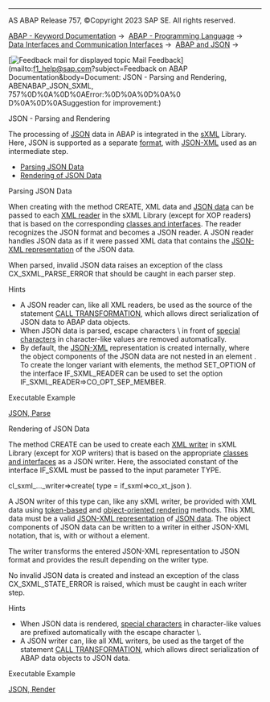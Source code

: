   

* * *

AS ABAP Release 757, ©Copyright 2023 SAP SE. All rights reserved.

[ABAP - Keyword Documentation](https://help.sap.com/doc/abapdocu_757_index_htm/7.57/en-US/abenabap.htm) →  [ABAP - Programming Language](https://help.sap.com/doc/abapdocu_757_index_htm/7.57/en-US/abenabap_reference.htm) →  [Data Interfaces and Communication Interfaces](https://help.sap.com/doc/abapdocu_757_index_htm/7.57/en-US/abenabap_data_communication.htm) →  [ABAP and JSON](https://help.sap.com/doc/abapdocu_757_index_htm/7.57/en-US/abenabap_json.htm) → 

 [![](Mail.gif?object=Mail.gif&sap-language=EN "Feedback mail for displayed topic") Mail Feedback](mailto:f1_help@sap.com?subject=Feedback on ABAP Documentation&body=Document: JSON - Parsing and Rendering, ABENABAP_JSON_SXML, 757%0D%0A%0D%0AError:%0D%0A%0D%0A%0
D%0A%0D%0ASuggestion for improvement:)

JSON - Parsing and Rendering

The processing of [JSON](https://help.sap.com/doc/abapdocu_757_index_htm/7.57/en-US/abenjson_oview.htm) data in ABAP is integrated in the [sXML](https://help.sap.com/doc/abapdocu_757_index_htm/7.57/en-US/abensxml_library_glosry.htm "Glossary Entry") Library. Here, JSON is supported as a separate [format](https://help.sap.com/doc/abapdocu_757_index_htm/7.57/en-US/abenabap_sxml_lib_formats.htm), with [JSON-XML](https://help.sap.com/doc/abapdocu_757_index_htm/7.57/en-US/abenjson_glosry.htm "Glossary Entry") used as an intermediate step.

-   [Parsing JSON Data](#@@ITOC@@ABENABAP_JSON_SXML_1)
-   [Rendering of JSON Data](#@@ITOC@@ABENABAP_JSON_SXML_2)

Parsing JSON Data   

When creating with the method CREATE, XML data and [JSON data](https://help.sap.com/doc/abapdocu_757_index_htm/7.57/en-US/abenjson_oview.htm) can be passed to each [XML reader](https://help.sap.com/doc/abapdocu_757_index_htm/7.57/en-US/abenabap_sxml_lib_parse.htm) in the sXML Library (except for XOP readers) that is based on the corresponding [classes and interfaces](https://help.sap.com/doc/abapdocu_757_index_htm/7.57/en-US/abenabap_sxml_lib_reader.htm). The reader recognizes the JSON format and becomes a JSON reader. A JSON reader handles JSON data as if it were passed XML data that contains the [JSON-XML representation](https://help.sap.com/doc/abapdocu_757_index_htm/7.57/en-US/abenabap_json_xml.htm) of the JSON data.

When parsed, invalid JSON data raises an exception of the class CX\_SXML\_PARSE\_ERROR that should be caught in each parser step.

Hints

-   A JSON reader can, like all XML readers, be used as the source of the statement [CALL TRANSFORMATION](https://help.sap.com/doc/abapdocu_757_index_htm/7.57/en-US/abapcall_transformation.htm), which allows direct serialization of JSON data to ABAP data objects.
-   When JSON data is parsed, escape characters \\ in front of [special characters](https://help.sap.com/doc/abapdocu_757_index_htm/7.57/en-US/abenjson_oview.htm) in character-like values are removed automatically.
-   By default, the [JSON-XML](https://help.sap.com/doc/abapdocu_757_index_htm/7.57/en-US/abenabap_json_xml.htm) representation is created internally, where the object components of the JSON data are not nested in an element <member>. To create the longer variant with <member> elements, the method SET\_OPTION of the interface IF\_SXML\_READER can be used to set the option IF\_SXML\_READER=>CO\_OPT\_SEP\_MEMBER.

Executable Example

[JSON, Parse](https://help.sap.com/doc/abapdocu_757_index_htm/7.57/en-US/abenabap_json_oo_reader_abexa.htm)

Rendering of JSON Data   

The method CREATE can be used to create each [XML writer](https://help.sap.com/doc/abapdocu_757_index_htm/7.57/en-US/abenabap_sxml_lib_render.htm) in sXML Library (except for XOP writers) that is based on the appropriate [classes and interfaces](https://help.sap.com/doc/abapdocu_757_index_htm/7.57/en-US/abenabap_sxml_lib_writer.htm) as a JSON writer. Here, the associated constant of the interface IF\_SXML must be passed to the input parameter TYPE.

cl\_sxml\_...\_writer=>create( type = if\_sxml=>co\_xt\_json ).

A JSON writer of this type can, like any sXML writer, be provided with XML data using [token-based](https://help.sap.com/doc/abapdocu_757_index_htm/7.57/en-US/abenabap_sxml_lib_render_token.htm) and [object-oriented rendering](https://help.sap.com/doc/abapdocu_757_index_htm/7.57/en-US/abenabap_sxml_lib_render_oo.htm) methods. This XML data must be a valid [JSON-XML representation](https://help.sap.com/doc/abapdocu_757_index_htm/7.57/en-US/abenabap_json_xml.htm) of [JSON data](https://help.sap.com/doc/abapdocu_757_index_htm/7.57/en-US/abenjson_oview.htm). The object components of JSON data can be written to a writer in either JSON-XML notation, that is, with or without a <member> element.

The writer transforms the entered JSON-XML representation to JSON format and provides the result depending on the writer type.

No invalid JSON data is created and instead an exception of the class CX\_SXML\_STATE\_ERROR is raised, which must be caught in each writer step.

Hints

-   When JSON data is rendered, [special characters](https://help.sap.com/doc/abapdocu_757_index_htm/7.57/en-US/abenjson_oview.htm) in character-like values are prefixed automatically with the escape character \\.
-   A JSON writer can, like all XML writers, be used as the target of the statement [CALL TRANSFORMATION](https://help.sap.com/doc/abapdocu_757_index_htm/7.57/en-US/abapcall_transformation.htm), which allows direct serialization of ABAP data objects to JSON data.

Executable Example

[JSON, Render](https://help.sap.com/doc/abapdocu_757_index_htm/7.57/en-US/abenabap_json_token_writer_abexa.htm)